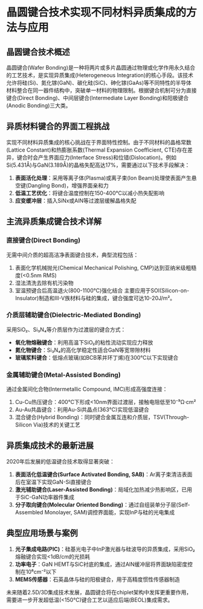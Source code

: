# 晶圆键合技术实现不同材料异质集成的方法与应用

## 晶圆键合技术概述

晶圆键合(Wafer Bonding)是一种将两片或多片晶圆通过物理或化学作用永久结合的工艺技术，是实现异质集成(Heterogeneous Integration)的核心手段。该技术允许将硅(Si)、氮化镓(GaN)、碳化硅(SiC)、砷化镓(GaAs)等不同特性的半导体材料整合在同一器件结构中，突破单一材料的物理限制。根据键合机制可分为直接键合(Direct Bonding)、中间层键合(Intermediate Layer Bonding)和阳极键合(Anodic Bonding)三大类。

## 异质材料键合的界面工程挑战

实现不同材料异质集成的核心挑战在于界面特性控制。由于不同材料的晶格常数(Lattice Constant)和热膨胀系数(Thermal Expansion Coefficient, CTE)存在差异，键合时会产生界面应力(Interface Stress)和位错(Dislocation)。例如Si(5.431Å)与GaN(3.189Å)的晶格失配高达17%，需要通过以下技术手段解决：

1. **表面活化处理**：采用等离子体(Plasma)或离子束(Ion Beam)处理使表面产生悬空键(Dangling Bond)，增强界面亲和力
2. **低温工艺优化**：将键合温度控制在150-400℃以减小热失配影响
3. **应变缓冲层**：插入SiNx或AlN等过渡层缓解晶格失配

## 主流异质集成键合技术详解

### 直接键合(Direct Bonding)

无需中间介质的超高洁净表面键合技术，典型流程包括：
1. 表面化学机械抛光(Chemical Mechanical Polishing, CMP)达到亚纳米级粗糙度(<0.5nm RMS)
2. 湿法清洗去除有机污染物
3. 室温预键合后高温退火(800-1100℃)强化结合
主要应用于SOI(Silicon-on-Insulator)制造和III-V族材料与硅的集成，键合强度可达10-20J/m²。

### 介质层辅助键合(Dielectric-Mediated Bonding)

采用SiO₂、Si₃N₄等介质层作为过渡层的键合方式：
- **氧化物熔融键合**：利用高温下SiO₂的粘性流动实现应力释放
- **氮化物键合**：Si₃N₄的高化学稳定性适合GaN等宽带隙材料
- **玻璃浆料键合**：低熔点玻璃(如BCB苯并环丁烯)在300℃以下实现键合

### 金属辅助键合(Metal-Assisted Bonding)

通过金属间化合物(Intermetallic Compound, IMC)形成高强度连接：
1. Cu-Cu热压键合：400℃下形成<10nm界面过渡层，接触电阻低至10⁻⁹Ω·cm²
2. Au-Au共晶键合：利用Au-Si共晶点(363℃)实现低温键合
3. 混合键合(Hybrid Bonding)：同时键合金属互连和介质层，TSV(Through-Silicon Via)技术的关键工艺

## 异质集成技术的最新进展

2020年后发展的低温键合技术取得显著突破：
1. **表面活化低温键合(Surface Activated Bonding, SAB)**：Ar离子束清洁表面后在室温下实现GaN-Si直接键合
2. **激光辅助键合(Laser-Assisted Bonding)**：局域化加热减少热影响区，已用于SiC-GaN功率器件集成
3. **分子取向键合(Molecular Oriented Bonding)**：通过自组装单分子层(Self-Assembled Monolayer, SAM)调控界面能，实现InP与硅的光电集成

## 典型应用场景与案例

1. **光子集成电路(PIC)**：硅基光电子中InP激光器与硅波导的异质集成，采用SiO₂熔融键合实现<1dB/cm的光损耗
2. **功率电子**：GaN HEMT与SiC衬底的集成，通过AlN缓冲层将界面缺陷密度控制在10⁶cm⁻²以下
3. **MEMS传感器**：石英晶体与硅的阳极键合，用于高精度惯性传感器制造

未来随着2.5D/3D集成技术发展，晶圆键合将在chiplet架构中发挥更重要作用，需要进一步开发超低温(<150℃)键合工艺以适应后端(BEOL)集成需求。